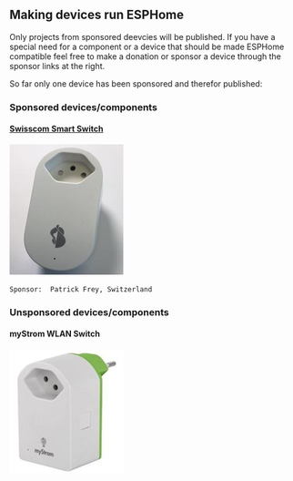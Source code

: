 ## Making devices run ESPHome

Only projects from sponsored deevcies will be published. If you have a special need for a component or a device that should be made ESPHome compatible feel free to make a donation or sponsor a device through the sponsor links at the right.

So far only one device has been sponsored and therefor published:

### Sponsored devices/components

#### [Swisscom Smart Switch](devices/swisscom_lcs1/)

![Swisscom Smart Switch](images/Swisscom_Smart_Switch.jpg)

    Sponsor:  Patrick Frey, Switzerland

### Unsponsored devices/components

#### myStrom WLAN Switch

![myStrom WLAN Switch](images/myStrom_WLAN.jpg)
